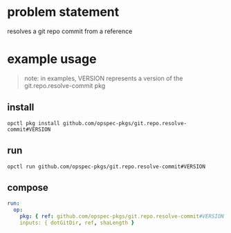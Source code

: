 # problem statement
resolves a git repo commit from a reference

# example usage

> note: in examples, VERSION represents a version of the git.repo.resolve-commit pkg

## install

```shell
opctl pkg install github.com/opspec-pkgs/git.repo.resolve-commit#VERSION
```

## run

```
opctl run github.com/opspec-pkgs/git.repo.resolve-commit#VERSION
```

## compose

```yaml
run:
  op:
    pkg: { ref: github.com/opspec-pkgs/git.repo.resolve-commit#VERSION }
    inputs: { dotGitDir, ref, shaLength }
```
